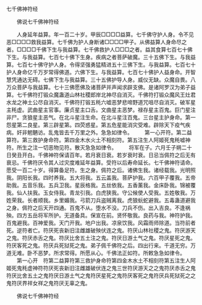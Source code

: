   七千佛神符经
　　




　　佛说七千佛神符经

　　人身延年益算。年一百二十岁。甲辰□□□□益算。七千佛守护人身。令不见恶□□□□救我益算。七千佛为护人身断诸□□□□甲子。从佛益算人身命尽之者。□□□□千佛下生与我益算。七千佛救护人□□□之者。益其食算七百七十佛下生。与我益算。七百七十佛下生身。疾病之者菩萨破魔。三十五佛下生。与我益算。七百七十佛守护人身。令得坚强勇猛精进五十三佛下生。与我益算。七百七十护人身命亿千万岁常得佛道。六佛下生。与我益算。七百七十佛护人益身命。开智慧凭通达无碍。七佛下生与我益算。三十五佛护导人身。威仪无缺。众魔自畏。八万众菩萨与我益算。七十三佛愿佛及诸菩萨并声闻求辟支佛。是诸阿罗汉为弟子益算。七千佛符打锻众魔蛊道山林社稷郎岸北神尽自消灭。千佛符打锻众魔风王灶君水龙之神土公尽自消灭。千佛符打锻五秏六嘘恶梦悲啼野道咒咀尽自消灭。破军星主秏虚。武曲星主官事。廉贞星主口舌。文曲星主恶梦。禄存星主百鬼。巨门星注非尸。贪狼星主恶气。在北斗星注生命。在北斗星注百鬼。三台星主护身命。第一怨星第二良星。第三辟星第。四荧惑星。第五危星能消灾受难。辟除天下疫气疾病。奸非魍魉访。乱鬼皆去千万里之外。急急如律令。
　　第一心开符。第二益算符。第三救护身命符。第四金木水火土不相刻符。第五注生人阿姬死鬼秏嘘神符。所生之注一切恶物见符。散灭急急如律令。
　　将军在子。六月壬子朔二十日癸丑开白。千佛神符保请百年。若月衰日衰。若岁衰时衰。日忌当佩符之后无有衰忌。千佛符厌令其人过灾度难延年益算。受符以后寿命延长。七千佛神符请命。愿受一百二十岁。得算备足符。生之身。佩符之后。诸佛生我。诸经载我。光明照我。阴阳长我。四时养我。五大将我。五云盖我。菩萨护我。六百甲子覆我。五帝助我。五音乐我。五兵卫我。星辰格我。五丝依我。五香薰我。金床卧我。锦被覆我。仙人扶我。玉女侍我。青龙引我。白虎狭我。守公候使人受我。五姓敬我。万姓荣我。长者顺我。乡里媚我。弓箭刀兵盗贼离我。虎狼蚖蛇避我。五毒蛊道避我之身。佩符之后天开四通。百鬼不从。堕水不没。刀兵不伤。出入吉良。不逢祸殃。四方五岳将军所护。无道备具。保宣在前。贤怀敬我。良药与我。神符护我。百鬼避我。百神爱我。天门开我。地户出我。凉泉饮我。风霜雨师除道。当符前者死。逆符者亡。符厌死丧新旧注雌雄破殃伏连之鬼。符厌山林社稷之鬼。符厌游天之鬼。符厌赤舌之鬼。符厌比舍五土注之鬼。符厌日游土气之鬼。符厌星死之鬼。符厌客死之鬼。符厌兵死狱死之鬼。弟子佩千佛符之后。四出行来。千道无穷。万道无难。卧不恶梦。所求常得。所愿从心。千佛法正如符。所敕急急如律令。
　　第一心开　符第二益算符第三救护身命符第四金木水土不相刻符第五注生人阿姬死鬼秏虚神符符厌死丧新旧注雌雄破伏连之鬼三世符厌游天之之鬼符厌赤舌之鬼符厌比舍五土之鬼符厌日游土气之鬼符厌星死之鬼符厌客死之鬼符厌兵死狱死之之鬼符厌界祥女祥之鬼符厌无辜之鬼。

　　佛说七千佛神符经


